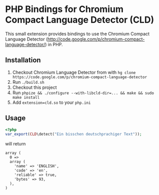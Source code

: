 # PHP Bindings for Chromium Compact Language Detector (CLD)

This small extension provides bindings to use the Chromium Compact Language Detector
(http://code.google.com/p/chromium-compact-language-detector/) in PHP.


## Installation

 1. Checkout Chromium Language Detector from with `hg clone
    https://code.google.com/p/chromium-compact-language-detector`
 2. Run `./build.sh`
 3. Checkout this project
 4. Run `phpize && ./configure --with-libcld-dir=... && make && sudo make install`
 5. Add `extension=cld.so` to your `php.ini`

## Usage
```php
<?php
var_export(CLD\detect("Ein bisschen deutschprachiger Text"));
```

will return

```text
array (
  0 =>
  array (
    'name' => 'ENGLISH',
    'code' => 'en',
    'reliable' => true,
    'bytes' => 93,
  ),
)
```
